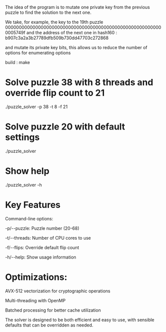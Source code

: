 The idea of ​​the program is to mutate one private key from the previous puzzle to find the solution to the next one.

We take, for example, the key to the 19th puzzle 0000000000000000000000000000000000000000000000000000000000005749f and the address of the next one in hash160 : b907c3a2a3b27789dfb509b730dd47703c272868

and mutate its private key bits, this allows us to reduce the number of options for enumerating options

build : make

# Solve puzzle 38 with 8 threads and override flip count to 21

./puzzle_solver -p 38 -t 8 -f 21

# Solve puzzle 20 with default settings

./puzzle_solver

# Show help

./puzzle_solver -h

# Key Features

Command-line options:

-p/--puzzle: Puzzle number (20-68)

-t/--threads: Number of CPU cores to use

-f/--flips: Override default flip count

-h/--help: Show usage information

# Optimizations:

AVX-512 vectorization for cryptographic operations

Multi-threading with OpenMP

Batched processing for better cache utilization

The solver is designed to be both efficient and easy to use, with sensible defaults that can be overridden as needed.
